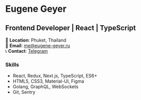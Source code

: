 # Eugene Geyer

## Frontend Developer | React | TypeScript

📍 **Location**: Phuket, Thailand  
📧 **Email**: [me@eugene-geyer.ru](mailto:me@eugene-geyer.ru)  
📞 **Contact**: [Telegram](https://t.me/eutjeng)

### Skills
- React, Redux, Next.js, TypeScript, ES6+
- HTML5, CSS3, Material-UI, Figma
- Golang, GraphQL, WebSockets
- Git, Sentry
